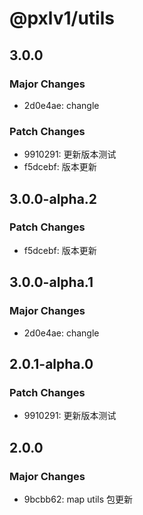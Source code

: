 # @pxlv1/utils

## 3.0.0

### Major Changes

- 2d0e4ae: changle

### Patch Changes

- 9910291: 更新版本测试
- f5dcebf: 版本更新

## 3.0.0-alpha.2

### Patch Changes

- f5dcebf: 版本更新

## 3.0.0-alpha.1

### Major Changes

- 2d0e4ae: changle

## 2.0.1-alpha.0

### Patch Changes

- 9910291: 更新版本测试

## 2.0.0

### Major Changes

- 9bcbb62: map utils 包更新
